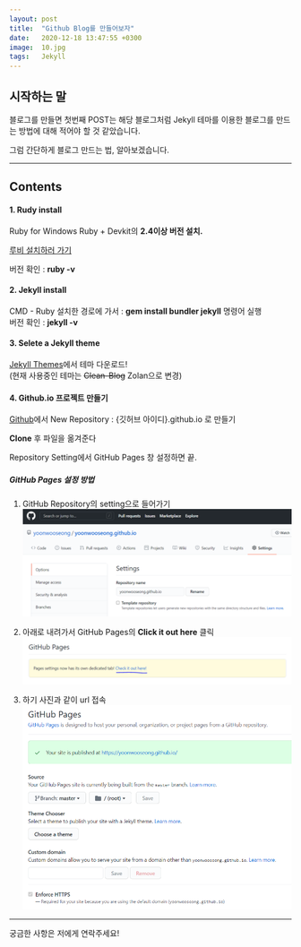 ```yaml
---
layout: post
title:  "Github Blog를 만들어보자"
date:   2020-12-18 13:47:55 +0300
image:  10.jpg
tags:   Jekyll
---
```


## 시작하는 말

블로그를 만들면 첫번째 POST는 해당 블로그처럼 Jekyll 테마를 이용한 블로그를 만드는 방법에 대해
적어야 할 것 같았습니다.

그럼 간단하게 블로그 만드는 법, 알아보겠습니다.


***


## Contents

#### 1. Rudy install

Ruby for Windows
Ruby + Devkit의 __2.4이상 버전 설치.__

[루비 설치하러 가기](https://www.ruby-lang.org/ko/documentation/installation/#rubyinstaller)

버전 확인 : __ruby -v__

#### 2. Jekyll install

CMD - Ruby 설치한 경로에 가서 : __gem install bundler jekyll__ 명령어 실행  
버전 확인 : __jekyll -v__

#### 3. Selete a Jekyll theme

[Jekyll Themes](http://jekyllthemes.org/)에서 테마 다운로드!  
(현재 사용중인 테마는 ~~Clean-Blog~~ Zolan으로 변경)

#### 4. Github.io 프로젝트 만들기

[Github](https://github.com/)에서 New Repository : {깃허브 아이디}.github.io 로 만들기

__Clone__ 후 파일을 옮겨준다

Repository Setting에서 GitHub Pages 창 설정하면 끝.


##### GitHub Pages 설정 방법  

1. GitHub Repository의 setting으로 들어가기  
![1번](/images/gb1.PNG)  

2. 아래로 내려가서 GitHub Pages의 __Click it out here__ 클릭  
![2번](/images/gb2.PNG)  

3. 하기 사진과 같이 url 접속  
![3번](/images/gb3.PNG)  

***

궁금한 사항은 저에게 연락주세요!

